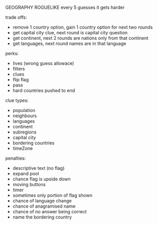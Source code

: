 GEOGRAPHY ROGUELIKE
every 5 guesses it gets harder

trade offs:

- remove 1 country option, gain 1 country option for next two rounds
- get capital city clue, next round is capital city question
- get continent, next 2 rounds are nations only from that continent
- get languages, next round names are in that language

perks:

- lives (wrong guess allowace)
- filters
- clues
- flip flag
- pass
- hard countries pushed to end

clue types:

- population
- neighbours
- languages
- continent
- subregions
- capital city
- bordering countries
- timeZone

penalties:

- descriptive text (no flag)
- expand pool
- chance flag is upside down
- moving buttons
- timer
- sometimes only portion of flag shown
- chance of language change
- chance of anagramised name
- chance of no answer being correct
- name the bordering country
